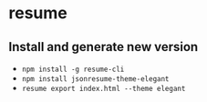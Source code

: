 # resume

## Install and generate new version

- `npm install -g resume-cli`
- `npm install jsonresume-theme-elegant`
- `resume export index.html --theme elegant`
